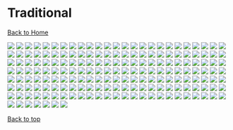 # Traditional

[Back to Home](https://github.com/RickyFoots/Wallpapers/tree/main)

</h1>

<img src="https://github.com/RickyFoots/Wallpapers/blob/main/Collection/Digital Art/Traditional/00139.png">

<img src="https://github.com/RickyFoots/Wallpapers/blob/main/Collection/Digital Art/Traditional/00271.png">

<img src="https://github.com/RickyFoots/Wallpapers/blob/main/Collection/Digital Art/Traditional/06.png">

<img src="https://github.com/RickyFoots/Wallpapers/blob/main/Collection/Digital Art/Traditional/07.png">

<img src="https://github.com/RickyFoots/Wallpapers/blob/main/Collection/Digital Art/Traditional/13 - p4TIlyS.jpg">

<img src="https://github.com/RickyFoots/Wallpapers/blob/main/Collection/Digital Art/Traditional/14 - BgotbjS.jpg">

<img src="https://github.com/RickyFoots/Wallpapers/blob/main/Collection/Digital Art/Traditional/1898_The_Forest_Clearing.jpg">

<img src="https://github.com/RickyFoots/Wallpapers/blob/main/Collection/Digital Art/Traditional/20220427_2307_Badlands_National_Park_Study.jpg">

<img src="https://github.com/RickyFoots/Wallpapers/blob/main/Collection/Digital Art/Traditional/20220427_2307_Death_Valley_National_Park.jpg">

<img src="https://github.com/RickyFoots/Wallpapers/blob/main/Collection/Digital Art/Traditional/20220427_2307_Virtual_Plein_Air_Studies.jpg">

<img src="https://github.com/RickyFoots/Wallpapers/blob/main/Collection/Digital Art/Traditional/20221107_2132_Emerged_from_Flames.jpg">

<img src="https://github.com/RickyFoots/Wallpapers/blob/main/Collection/Digital Art/Traditional/20230322_1239_Japan_memories_Painting___Part_1_.jpg">

<img src="https://github.com/RickyFoots/Wallpapers/blob/main/Collection/Digital Art/Traditional/20231122_2259_202310_Background_photo_speed_painting.jpg">

<img src="https://github.com/RickyFoots/Wallpapers/blob/main/Collection/Digital Art/Traditional/20231206_1835_3.jpg">

<img src="https://github.com/RickyFoots/Wallpapers/blob/main/Collection/Digital Art/Traditional/20231206_1838_V_me50.jpg">

<img src="https://github.com/RickyFoots/Wallpapers/blob/main/Collection/Digital Art/Traditional/20231211_2026_sunset.jpg">

<img src="https://github.com/RickyFoots/Wallpapers/blob/main/Collection/Digital Art/Traditional/20231211_2027_The_spirit_of_the_forest.jpg">

<img src="https://github.com/RickyFoots/Wallpapers/blob/main/Collection/Digital Art/Traditional/38e43cd.jpg">

<img src="https://github.com/RickyFoots/Wallpapers/blob/main/Collection/Digital Art/Traditional/5zQiXen.png">

<img src="https://github.com/RickyFoots/Wallpapers/blob/main/Collection/Digital Art/Traditional/68 - MxwmpVi.png">

<img src="https://github.com/RickyFoots/Wallpapers/blob/main/Collection/Digital Art/Traditional/71 - sdzaogp.png">

<img src="https://github.com/RickyFoots/Wallpapers/blob/main/Collection/Digital Art/Traditional/76 - e4r5bQR.jpg">

<img src="https://github.com/RickyFoots/Wallpapers/blob/main/Collection/Digital Art/Traditional/89 - PLNr7AT.png">

<img src="https://github.com/RickyFoots/Wallpapers/blob/main/Collection/Digital Art/Traditional/8w53nbu0o3l71.png">

<img src="https://github.com/RickyFoots/Wallpapers/blob/main/Collection/Digital Art/Traditional/9 - yh71hZN.png">

<img src="https://github.com/RickyFoots/Wallpapers/blob/main/Collection/Digital Art/Traditional/9.jpg">

<img src="https://github.com/RickyFoots/Wallpapers/blob/main/Collection/Digital Art/Traditional/94538143_p0.png">

<img src="https://github.com/RickyFoots/Wallpapers/blob/main/Collection/Digital Art/Traditional/9d9duorkm3l71.png">

<img src="https://github.com/RickyFoots/Wallpapers/blob/main/Collection/Digital Art/Traditional/9py055cffwk71.png">

<img src="https://github.com/RickyFoots/Wallpapers/blob/main/Collection/Digital Art/Traditional/Apocalypse.png">

<img src="https://github.com/RickyFoots/Wallpapers/blob/main/Collection/Digital Art/Traditional/Birch_groove_1885-1889.png">

<img src="https://github.com/RickyFoots/Wallpapers/blob/main/Collection/Digital Art/Traditional/Goddess.jpg">

<img src="https://github.com/RickyFoots/Wallpapers/blob/main/Collection/Digital Art/Traditional/IxEcTRu.jpg">

<img src="https://github.com/RickyFoots/Wallpapers/blob/main/Collection/Digital Art/Traditional/Lighthouse_by_the_ocean.jpg">

<img src="https://github.com/RickyFoots/Wallpapers/blob/main/Collection/Digital Art/Traditional/Painted_Waves.jpg">

<img src="https://github.com/RickyFoots/Wallpapers/blob/main/Collection/Digital Art/Traditional/RDT_20230308_1949563004422581013301416.jpg">

<img src="https://github.com/RickyFoots/Wallpapers/blob/main/Collection/Digital Art/Traditional/Sorcerer_Fight.jpg">

<img src="https://github.com/RickyFoots/Wallpapers/blob/main/Collection/Digital Art/Traditional/a_land_forgotten_by_the_gods_by_shirokitsunegami.png">

<img src="https://github.com/RickyFoots/Wallpapers/blob/main/Collection/Digital Art/Traditional/acoolrocket-dalle2-hokusai-non-prompt-landscape.png">

<img src="https://github.com/RickyFoots/Wallpapers/blob/main/Collection/Digital Art/Traditional/alena-aenami-7pm.png">

<img src="https://github.com/RickyFoots/Wallpapers/blob/main/Collection/Digital Art/Traditional/alena-aenami-any-minute-now.jpg">

<img src="https://github.com/RickyFoots/Wallpapers/blob/main/Collection/Digital Art/Traditional/alena-aenami-around-us.jpg">

<img src="https://github.com/RickyFoots/Wallpapers/blob/main/Collection/Digital Art/Traditional/alena-aenami-autumn-in-budapest.png">

<img src="https://github.com/RickyFoots/Wallpapers/blob/main/Collection/Digital Art/Traditional/alena-aenami-away.jpg">

<img src="https://github.com/RickyFoots/Wallpapers/blob/main/Collection/Digital Art/Traditional/alena-aenami-blue-hour.jpg">

<img src="https://github.com/RickyFoots/Wallpapers/blob/main/Collection/Digital Art/Traditional/alena-aenami-castle-in-the-sky.jpg">

<img src="https://github.com/RickyFoots/Wallpapers/blob/main/Collection/Digital Art/Traditional/alena-aenami-clouds.jpg">

<img src="https://github.com/RickyFoots/Wallpapers/blob/main/Collection/Digital Art/Traditional/alena-aenami-dawn.jpg">

<img src="https://github.com/RickyFoots/Wallpapers/blob/main/Collection/Digital Art/Traditional/alena-aenami-eclipse.jpg">

<img src="https://github.com/RickyFoots/Wallpapers/blob/main/Collection/Digital Art/Traditional/alena-aenami-escape.jpg">

<img src="https://github.com/RickyFoots/Wallpapers/blob/main/Collection/Digital Art/Traditional/alena-aenami-far-from-tomorrow.jpg">

<img src="https://github.com/RickyFoots/Wallpapers/blob/main/Collection/Digital Art/Traditional/alena-aenami-lights.jpg">

<img src="https://github.com/RickyFoots/Wallpapers/blob/main/Collection/Digital Art/Traditional/alena-aenami-lost-in-between.jpg">

<img src="https://github.com/RickyFoots/Wallpapers/blob/main/Collection/Digital Art/Traditional/alena-aenami-out-of-time.png">

<img src="https://github.com/RickyFoots/Wallpapers/blob/main/Collection/Digital Art/Traditional/alena-aenami-sky-mirror.jpg">

<img src="https://github.com/RickyFoots/Wallpapers/blob/main/Collection/Digital Art/Traditional/alena-aenami-stardust.jpg">

<img src="https://github.com/RickyFoots/Wallpapers/blob/main/Collection/Digital Art/Traditional/alena-aenami-stars-and-you.png">

<img src="https://github.com/RickyFoots/Wallpapers/blob/main/Collection/Digital Art/Traditional/alena-aenami-timeless.jpg">

<img src="https://github.com/RickyFoots/Wallpapers/blob/main/Collection/Digital Art/Traditional/alena-aenami-wait.jpg">

<img src="https://github.com/RickyFoots/Wallpapers/blob/main/Collection/Digital Art/Traditional/alena-aenami-wings.jpg">

<img src="https://github.com/RickyFoots/Wallpapers/blob/main/Collection/Digital Art/Traditional/alena-aenami-you.jpg">

<img src="https://github.com/RickyFoots/Wallpapers/blob/main/Collection/Digital Art/Traditional/art-lake.png">

<img src="https://github.com/RickyFoots/Wallpapers/blob/main/Collection/Digital Art/Traditional/artwithflo-empire-state-building.png">

<img src="https://github.com/RickyFoots/Wallpapers/blob/main/Collection/Digital Art/Traditional/aurora_v02.png">

<img src="https://github.com/RickyFoots/Wallpapers/blob/main/Collection/Digital Art/Traditional/australia.jpg">

<img src="https://github.com/RickyFoots/Wallpapers/blob/main/Collection/Digital Art/Traditional/bastien-grivet-the-guy-and-the-id-checking-bot.jpg">

<img src="https://github.com/RickyFoots/Wallpapers/blob/main/Collection/Digital Art/Traditional/bici.jpg">

<img src="https://github.com/RickyFoots/Wallpapers/blob/main/Collection/Digital Art/Traditional/bisbiswas-a-summer-evening.png">

<img src="https://github.com/RickyFoots/Wallpapers/blob/main/Collection/Digital Art/Traditional/bisbiswas-burning-clouds.png">

<img src="https://github.com/RickyFoots/Wallpapers/blob/main/Collection/Digital Art/Traditional/bisbiswas-gathering.jpg">

<img src="https://github.com/RickyFoots/Wallpapers/blob/main/Collection/Digital Art/Traditional/bisbiswas-lit-up-sky.jpg">

<img src="https://github.com/RickyFoots/Wallpapers/blob/main/Collection/Digital Art/Traditional/bisbiswas-verdant-moonlight-no-people-edit.jpg">

<img src="https://github.com/RickyFoots/Wallpapers/blob/main/Collection/Digital Art/Traditional/bmucoxvlewk71.png">

<img src="https://github.com/RickyFoots/Wallpapers/blob/main/Collection/Digital Art/Traditional/boat_on_clouds.jpg">

<img src="https://github.com/RickyFoots/Wallpapers/blob/main/Collection/Digital Art/Traditional/boats-painting.jpg">

<img src="https://github.com/RickyFoots/Wallpapers/blob/main/Collection/Digital Art/Traditional/cairo-sandstorm.jpg">

<img src="https://github.com/RickyFoots/Wallpapers/blob/main/Collection/Digital Art/Traditional/castle_in_the_sky_studio_ghilbi.jpg">

<img src="https://github.com/RickyFoots/Wallpapers/blob/main/Collection/Digital Art/Traditional/chilledcow-kupla-kingdom-in-blue.jpg">

<img src="https://github.com/RickyFoots/Wallpapers/blob/main/Collection/Digital Art/Traditional/d0693c2.jpg">

<img src="https://github.com/RickyFoots/Wallpapers/blob/main/Collection/Digital Art/Traditional/denis-istomin-chicco3.jpg">

<img src="https://github.com/RickyFoots/Wallpapers/blob/main/Collection/Digital Art/Traditional/door.jpg">

<img src="https://github.com/RickyFoots/Wallpapers/blob/main/Collection/Digital Art/Traditional/dream-of-the-red-chamber.jpg">

<img src="https://github.com/RickyFoots/Wallpapers/blob/main/Collection/Digital Art/Traditional/dreamy-night.jpg">

<img src="https://github.com/RickyFoots/Wallpapers/blob/main/Collection/Digital Art/Traditional/dypuzktoewk71.png">

<img src="https://github.com/RickyFoots/Wallpapers/blob/main/Collection/Digital Art/Traditional/e55nh915ewk71.png">

<img src="https://github.com/RickyFoots/Wallpapers/blob/main/Collection/Digital Art/Traditional/eric-elwell-tropical-environment.jpg">

<img src="https://github.com/RickyFoots/Wallpapers/blob/main/Collection/Digital Art/Traditional/fkaz52mvm3l71.png">

<img src="https://github.com/RickyFoots/Wallpapers/blob/main/Collection/Digital Art/Traditional/flower-and-whine.jpg">

<img src="https://github.com/RickyFoots/Wallpapers/blob/main/Collection/Digital Art/Traditional/forest-painted.png">

<img src="https://github.com/RickyFoots/Wallpapers/blob/main/Collection/Digital Art/Traditional/forrest-scene.jpg">

<img src="https://github.com/RickyFoots/Wallpapers/blob/main/Collection/Digital Art/Traditional/french-roofs.png">

<img src="https://github.com/RickyFoots/Wallpapers/blob/main/Collection/Digital Art/Traditional/frozen-lake.jpg">

<img src="https://github.com/RickyFoots/Wallpapers/blob/main/Collection/Digital Art/Traditional/gaelle-seguillon-kyoryu-sakuras-fight-1.jpg">

<img src="https://github.com/RickyFoots/Wallpapers/blob/main/Collection/Digital Art/Traditional/gaelle-seguillon-kyoryu-sakuras-fight2.jpg">

<img src="https://github.com/RickyFoots/Wallpapers/blob/main/Collection/Digital Art/Traditional/gavrl-snowy-forest.jpg">

<img src="https://github.com/RickyFoots/Wallpapers/blob/main/Collection/Digital Art/Traditional/gavryl-by-your-side.jpg">

<img src="https://github.com/RickyFoots/Wallpapers/blob/main/Collection/Digital Art/Traditional/grand_tour_main_arch.jpg">

<img src="https://github.com/RickyFoots/Wallpapers/blob/main/Collection/Digital Art/Traditional/gruvbox_wasteland.png">

<img src="https://github.com/RickyFoots/Wallpapers/blob/main/Collection/Digital Art/Traditional/gustavo-arteaga-monolith-on-giants-causeway.jpg">

<img src="https://github.com/RickyFoots/Wallpapers/blob/main/Collection/Digital Art/Traditional/gustavo-arteaga-reload.jpg">

<img src="https://github.com/RickyFoots/Wallpapers/blob/main/Collection/Digital Art/Traditional/gydw1n-whisper-of-the-heart.jpg">

<img src="https://github.com/RickyFoots/Wallpapers/blob/main/Collection/Digital Art/Traditional/hangmoon-alexander-komarov-white-blue-red-clouds.jpg">

<img src="https://github.com/RickyFoots/Wallpapers/blob/main/Collection/Digital Art/Traditional/hangmoon-city.jpg">

<img src="https://github.com/RickyFoots/Wallpapers/blob/main/Collection/Digital Art/Traditional/hangmoon-white-blue-red-clouds.jpg">

<img src="https://github.com/RickyFoots/Wallpapers/blob/main/Collection/Digital Art/Traditional/hiro-shinagai.jpg">

<img src="https://github.com/RickyFoots/Wallpapers/blob/main/Collection/Digital Art/Traditional/hiroshinagai.png">

<img src="https://github.com/RickyFoots/Wallpapers/blob/main/Collection/Digital Art/Traditional/hiroshinagai2.png">

<img src="https://github.com/RickyFoots/Wallpapers/blob/main/Collection/Digital Art/Traditional/house-forest.jpg">

<img src="https://github.com/RickyFoots/Wallpapers/blob/main/Collection/Digital Art/Traditional/hxqkrrgfm3l71.png">

<img src="https://github.com/RickyFoots/Wallpapers/blob/main/Collection/Digital Art/Traditional/ianlqrnwrij71.png">

<img src="https://github.com/RickyFoots/Wallpapers/blob/main/Collection/Digital Art/Traditional/iculr8pxn3l71.png">

<img src="https://github.com/RickyFoots/Wallpapers/blob/main/Collection/Digital Art/Traditional/ign_sun-and-clouds.png">

<img src="https://github.com/RickyFoots/Wallpapers/blob/main/Collection/Digital Art/Traditional/jakub-rozalski-good-girl.jpg">

<img src="https://github.com/RickyFoots/Wallpapers/blob/main/Collection/Digital Art/Traditional/jakub-rozalski-harvest.jpg">

<img src="https://github.com/RickyFoots/Wallpapers/blob/main/Collection/Digital Art/Traditional/jakub-rozalski-kong-patrol.jpg">

<img src="https://github.com/RickyFoots/Wallpapers/blob/main/Collection/Digital Art/Traditional/jakub-rozalski-lonely-wolf-1863.jpg">

<img src="https://github.com/RickyFoots/Wallpapers/blob/main/Collection/Digital Art/Traditional/jakub-rozalski-mechs-and-samurai.jpg">

<img src="https://github.com/RickyFoots/Wallpapers/blob/main/Collection/Digital Art/Traditional/jakub-rozalski-neighbors-ukraine.jpg">

<img src="https://github.com/RickyFoots/Wallpapers/blob/main/Collection/Digital Art/Traditional/jakub-rozalski-newyear-wolf.jpg">

<img src="https://github.com/RickyFoots/Wallpapers/blob/main/Collection/Digital Art/Traditional/jakub-rozalski-santa-vs-krampuss.jpg">

<img src="https://github.com/RickyFoots/Wallpapers/blob/main/Collection/Digital Art/Traditional/jakub-rozalski-territorial-behaviour.jpg">

<img src="https://github.com/RickyFoots/Wallpapers/blob/main/Collection/Digital Art/Traditional/japanese-sakura-painting-night.png">

<img src="https://github.com/RickyFoots/Wallpapers/blob/main/Collection/Digital Art/Traditional/japanese-sakura-painting.jpg">

<img src="https://github.com/RickyFoots/Wallpapers/blob/main/Collection/Digital Art/Traditional/kanagawa-inverted-darker.jpg">

<img src="https://github.com/RickyFoots/Wallpapers/blob/main/Collection/Digital Art/Traditional/king-of-dragons.jpg">

<img src="https://github.com/RickyFoots/Wallpapers/blob/main/Collection/Digital Art/Traditional/lighthouse-over-the-sea.jpg">

<img src="https://github.com/RickyFoots/Wallpapers/blob/main/Collection/Digital Art/Traditional/lysEHp70_o.jpg">

<img src="https://github.com/RickyFoots/Wallpapers/blob/main/Collection/Digital Art/Traditional/melt-noface.png">

<img src="https://github.com/RickyFoots/Wallpapers/blob/main/Collection/Digital Art/Traditional/melt.jpg">

<img src="https://github.com/RickyFoots/Wallpapers/blob/main/Collection/Digital Art/Traditional/michal-lisowski-entergalactic.png">

<img src="https://github.com/RickyFoots/Wallpapers/blob/main/Collection/Digital Art/Traditional/moewanders-the-frontier.jpg">

<img src="https://github.com/RickyFoots/Wallpapers/blob/main/Collection/Digital Art/Traditional/mountain-nearcity.png">

<img src="https://github.com/RickyFoots/Wallpapers/blob/main/Collection/Digital Art/Traditional/mt-fuji.jpg">

<img src="https://github.com/RickyFoots/Wallpapers/blob/main/Collection/Digital Art/Traditional/mu4jlqq2fwk71.png">

<img src="https://github.com/RickyFoots/Wallpapers/blob/main/Collection/Digital Art/Traditional/muriLLu-Japan-Neo-Wallpaper.png">

<img src="https://github.com/RickyFoots/Wallpapers/blob/main/Collection/Digital Art/Traditional/ocean_with_cloud.png">

<img src="https://github.com/RickyFoots/Wallpapers/blob/main/Collection/Digital Art/Traditional/okk56hffewk71.png">

<img src="https://github.com/RickyFoots/Wallpapers/blob/main/Collection/Digital Art/Traditional/on-the-farm.jpeg">

<img src="https://github.com/RickyFoots/Wallpapers/blob/main/Collection/Digital Art/Traditional/out-at-sea.jpg">

<img src="https://github.com/RickyFoots/Wallpapers/blob/main/Collection/Digital Art/Traditional/passing-by.jpg">

<img src="https://github.com/RickyFoots/Wallpapers/blob/main/Collection/Digital Art/Traditional/philipp-a-urlich-cpncept620-2c.jpg">

<img src="https://github.com/RickyFoots/Wallpapers/blob/main/Collection/Digital Art/Traditional/philipp-a-urlich-cpncept623d.jpg">

<img src="https://github.com/RickyFoots/Wallpapers/blob/main/Collection/Digital Art/Traditional/philipp-a-urlich-cpncept635.jpg">

<img src="https://github.com/RickyFoots/Wallpapers/blob/main/Collection/Digital Art/Traditional/philipp-a-urlich-cpncept636.jpg">

<img src="https://github.com/RickyFoots/Wallpapers/blob/main/Collection/Digital Art/Traditional/philipp-a-urlich-cpncept637.jpg">

<img src="https://github.com/RickyFoots/Wallpapers/blob/main/Collection/Digital Art/Traditional/philipp-a-urlich-cpncept638-5.jpg">

<img src="https://github.com/RickyFoots/Wallpapers/blob/main/Collection/Digital Art/Traditional/philipp-a-urlich-cpncept641.jpg">

<img src="https://github.com/RickyFoots/Wallpapers/blob/main/Collection/Digital Art/Traditional/philipp-a-urlich-cpncept642.jpg">

<img src="https://github.com/RickyFoots/Wallpapers/blob/main/Collection/Digital Art/Traditional/pirate_wallpaper.jpg">

<img src="https://github.com/RickyFoots/Wallpapers/blob/main/Collection/Digital Art/Traditional/plane-above.jpg">

<img src="https://github.com/RickyFoots/Wallpapers/blob/main/Collection/Digital Art/Traditional/planet_with_sunrise.png">

<img src="https://github.com/RickyFoots/Wallpapers/blob/main/Collection/Digital Art/Traditional/qc6n30f7fwk71.png">

<img src="https://github.com/RickyFoots/Wallpapers/blob/main/Collection/Digital Art/Traditional/qhlwynvsuak71.jpg">

<img src="https://github.com/RickyFoots/Wallpapers/blob/main/Collection/Digital Art/Traditional/quentinmarsollier-unexplored.png">

<img src="https://github.com/RickyFoots/Wallpapers/blob/main/Collection/Digital Art/Traditional/qwxz3ieun3l71.png">

<img src="https://github.com/RickyFoots/Wallpapers/blob/main/Collection/Digital Art/Traditional/rain-diner.png">

<img src="https://github.com/RickyFoots/Wallpapers/blob/main/Collection/Digital Art/Traditional/robot.jpg">

<img src="https://github.com/RickyFoots/Wallpapers/blob/main/Collection/Digital Art/Traditional/romantic.jpeg">

<img src="https://github.com/RickyFoots/Wallpapers/blob/main/Collection/Digital Art/Traditional/sea-of-fog.jpg">

<img src="https://github.com/RickyFoots/Wallpapers/blob/main/Collection/Digital Art/Traditional/stargazer.jpg">

<img src="https://github.com/RickyFoots/Wallpapers/blob/main/Collection/Digital Art/Traditional/sunset-xfksfuywx.png">

<img src="https://github.com/RickyFoots/Wallpapers/blob/main/Collection/Digital Art/Traditional/sunset_city.png">

<img src="https://github.com/RickyFoots/Wallpapers/blob/main/Collection/Digital Art/Traditional/surendra-rajawat-butterflies.png">

<img src="https://github.com/RickyFoots/Wallpapers/blob/main/Collection/Digital Art/Traditional/surendra-rajawat-natures-beauty.png">

<img src="https://github.com/RickyFoots/Wallpapers/blob/main/Collection/Digital Art/Traditional/surendra-rajawat-the-magic-unfolds.png">

<img src="https://github.com/RickyFoots/Wallpapers/blob/main/Collection/Digital Art/Traditional/surendra-rajawat-tohf8492.jpg">

<img src="https://github.com/RickyFoots/Wallpapers/blob/main/Collection/Digital Art/Traditional/swimming_pool_hiroshi_nagai.jpg">

<img src="https://github.com/RickyFoots/Wallpapers/blob/main/Collection/Digital Art/Traditional/tacosauceninja-i-cant-stop-what-you-began.png">

<img src="https://github.com/RickyFoots/Wallpapers/blob/main/Collection/Digital Art/Traditional/thunder-atmosphere-purple-thunderstorm.jpg">

<img src="https://github.com/RickyFoots/Wallpapers/blob/main/Collection/Digital Art/Traditional/tm49eqmqewk71.png">

<img src="https://github.com/RickyFoots/Wallpapers/blob/main/Collection/Digital Art/Traditional/town-in-ink.jpg">

<img src="https://github.com/RickyFoots/Wallpapers/blob/main/Collection/Digital Art/Traditional/trees-1.png">

<img src="https://github.com/RickyFoots/Wallpapers/blob/main/Collection/Digital Art/Traditional/van.png">

<img src="https://github.com/RickyFoots/Wallpapers/blob/main/Collection/Digital Art/Traditional/vm5sfidsewk71.png">

<img src="https://github.com/RickyFoots/Wallpapers/blob/main/Collection/Digital Art/Traditional/walking-at-sunset.jpg">

<img src="https://github.com/RickyFoots/Wallpapers/blob/main/Collection/Digital Art/Traditional/warm-mountains.png">

<img src="https://github.com/RickyFoots/Wallpapers/blob/main/Collection/Digital Art/Traditional/water_house.jpg">

<img src="https://github.com/RickyFoots/Wallpapers/blob/main/Collection/Digital Art/Traditional/watery.jpg">

<img src="https://github.com/RickyFoots/Wallpapers/blob/main/Collection/Digital Art/Traditional/whale-dream.jpg">

<img src="https://github.com/RickyFoots/Wallpapers/blob/main/Collection/Digital Art/Traditional/windmill.jpg">

<img src="https://github.com/RickyFoots/Wallpapers/blob/main/Collection/Digital Art/Traditional/woman-in-helmet.jpg">

<img src="https://github.com/RickyFoots/Wallpapers/blob/main/Collection/Digital Art/Traditional/z0151aobhth61.jpg">

[Back to top](#Top)